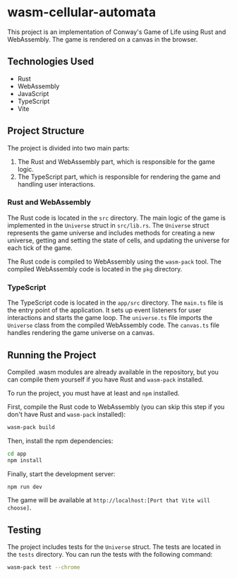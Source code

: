 # wasm-cellular-automata

This project is an implementation of Conway's Game of Life using Rust and WebAssembly. The game is rendered on a canvas in the browser.

## Technologies Used

- Rust
- WebAssembly
- JavaScript
- TypeScript
- Vite

## Project Structure

The project is divided into two main parts:

1. The Rust and WebAssembly part, which is responsible for the game logic.
2. The TypeScript part, which is responsible for rendering the game and handling user interactions.

### Rust and WebAssembly

The Rust code is located in the `src` directory. The main logic of the game is implemented in the `Universe` struct in `src/lib.rs`. The `Universe` struct represents the game universe and includes methods for creating a new universe, getting and setting the state of cells, and updating the universe for each tick of the game.

The Rust code is compiled to WebAssembly using the `wasm-pack` tool. The compiled WebAssembly code is located in the `pkg` directory.

### TypeScript

The TypeScript code is located in the `app/src` directory. The `main.ts` file is the entry point of the application. It sets up event listeners for user interactions and starts the game loop. The `universe.ts` file imports the `Universe` class from the compiled WebAssembly code. The `canvas.ts` file handles rendering the game universe on a canvas.

## Running the Project

Compiled .wasm modules are already available in the repository, but you can compile them yourself if you have Rust and `wasm-pack` installed.

To run the project, you must have at least and `npm` installed.

First, compile the Rust code to WebAssembly (you can skip this step if you don't have Rust and `wasm-pack` installed):

```bash
wasm-pack build
```

Then, install the npm dependencies:

```bash
cd app
npm install
```

Finally, start the development server:

```bash
npm run dev
```

The game will be available at `http://localhost:[Port that Vite will choose]`.

## Testing

The project includes tests for the `Universe` struct. The tests are located in the `tests` directory. You can run the tests with the following command:

```bash
wasm-pack test --chrome
```
